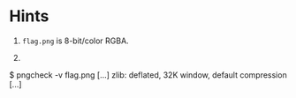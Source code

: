 # Hints

1. `flag.png` is 8-bit/color RGBA.
2. ```
$ pngcheck -v flag.png
[...]
zlib: deflated, 32K window, default compression
[...]
```
